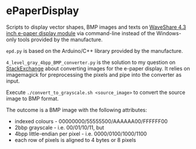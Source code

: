 # ePaperDisplay
Scripts to display vector shapes, BMP images and texts on [WaveShare 4.3 inch e-paper display module](http://www.waveshare.com/wiki/4.3inch_e-Paper) via command-line instead of the Windows-only tools provided by the manufacture.

`epd.py` is based on the Arduino/C++ library provided by the manufacture.

`4_level_gray_4bpp_BMP_converter.py` is the solution to my question on [StackExchange](http://stackoverflow.com/a/35834109/3349573) about converting images for the e-paper display. It relies on imagemagick for preprocessing the pixels and pipe into the converter as input.

Execute `./convert_to_grayscale.sh <source_image>` to convert the source image to BMP format. 

The outcome is a BMP image with the following attributes:
* indexed colours - 00000000/55555500/AAAAAA00/FFFFFF00
* 2bbp grayscale - i.e. 00/01/10/11, but
* 4bpp little-endian per pixel - i.e. 0000/0100/1000/1100
* each row of pixels is aligned to 4 bytes or 8 pixels

